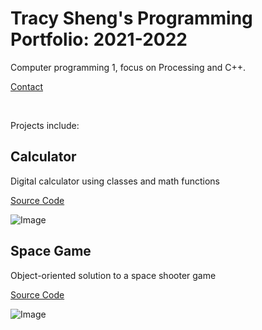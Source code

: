 # Tracy Sheng's Programming Portfolio: 2021-2022
Computer programming 1, focus on Processing and C++.

[Contact](mailto:tracy.ddsheng@gmail.com)

<br/>

Projects include:

## Calculator
Digital calculator using classes and math functions

[Source Code](https://github.com/tracyddsheng/Programming-Portfolio-21-22/blob/gh-pages/src/Calculator.zip)

![Image](https://github.com/tracyddsheng/Programming-Portfolio-21-22/blob/gh-pages/images/Calculator.png)

## Space Game
Object-oriented solution to a space shooter game

[Source Code](https://github.com/tracyddsheng/Programming-Portfolio-21-22/blob/gh-pages/src/SpaceGame.zip)

![Image](https://github.com/tracyddsheng/Programming-Portfolio-21-22/blob/gh-pages/images/SpaceGame.png "SpaceGame")
